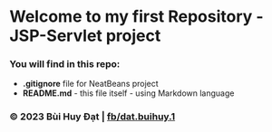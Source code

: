 # Welcome to my first Repository - JSP-Servlet project﻿

### You will find in this repo:

* **.gitignore** file for NeatBeans project
* **README.md** - this file itself - using Markdown language

### © 2023 Bùi Huy Đạt | [fb/dat.buihuy.1](https://www.facebook.com/dat.buihuy.1/)
